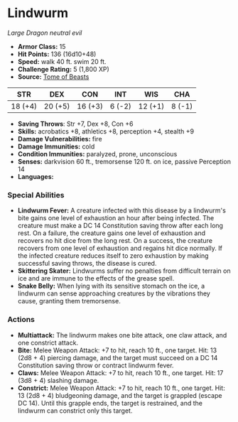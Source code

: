 # Lindwurm

*Large* *Dragon* *neutral evil*

- **Armor Class:** 15
- **Hit Points:** 136 (16d10+48)
- **Speed:** walk 40 ft. swim 20 ft.
- **Challenge Rating:** 5 (1,800 XP)
- **Source:** [Tome of Beasts](https://koboldpress.com/kpstore/product/tome-of-beasts-for-5th-edition-print/)

| STR | DEX | CON | INT | WIS | CHA |
| --- | --- | --- | --- | --- | --- |
| 18 (+4) | 20 (+5) | 16 (+3) | 6 (-2) | 12 (+1) | 8 (-1) |

- **Saving Throws**: Str +7, Dex +8, Con +6
- **Skills:** acrobatics +8, athletics +8, perception +4, stealth +9
- **Damage Vulnerabilities:** fire
- **Damage Immunities:** cold
- **Condition Immunities:** paralyzed, prone, unconscious
- **Senses:** darkvision 60 ft., tremorsense 120 ft. on ice, passive Perception 14
- **Languages:** 
### Special Abilities
- **Lindwurm Fever:** A creature infected with this disease by a lindwurm's bite gains one level of exhaustion an hour after being infected. The creature must make a DC 14 Constitution saving throw after each long rest. On a failure, the creature gains one level of exhaustion and recovers no hit dice from the long rest. On a success, the creature recovers from one level of exhaustion and regains hit dice normally. If the infected creature reduces itself to zero exhaustion by making successful saving throws, the disease is cured.
- **Skittering Skater:** Lindwurms suffer no penalties from difficult terrain on ice and are immune to the effects of the grease spell.
- **Snake Belly:** When lying with its sensitive stomach on the ice, a lindwurm can sense approaching creatures by the vibrations they cause, granting them tremorsense.
### Actions
- **Multiattack:** The lindwurm makes one bite attack, one claw attack, and one constrict attack.
- **Bite:** Melee Weapon Attack: +7 to hit, reach 10 ft., one target. Hit: 13 (2d8 + 4) piercing damage, and the target must succeed on a DC 14 Constitution saving throw or contract lindwurm fever.
- **Claws:** Melee Weapon Attack: +7 to hit, reach 10 ft., one target. Hit: 17 (3d8 + 4) slashing damage.
- **Constrict:** Melee Weapon Attack: +7 to hit, reach 10 ft., one target. Hit: 13 (2d8 + 4) bludgeoning damage, and the target is grappled (escape DC 14). Until this grapple ends, the target is restrained, and the lindwurm can constrict only this target.
